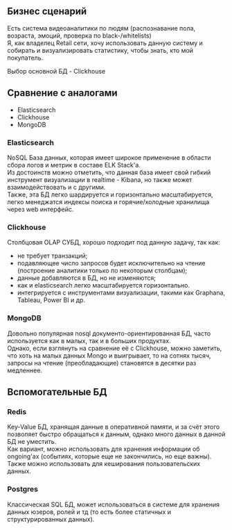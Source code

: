## Бизнес сценарий
Есть система видеоаналитики по людям (распознавание пола, возраста, эмоций, проверка по black-/whitelists)  
Я, как владелец Retail сети, хочу использовать данную систему и собирать и визуализировать статистику, чтобы знать, кто мой покупатель.

Выбор основной БД - Clickhouse
## Сравнение с аналогами
  - Elasticsearch
  - Clickhouse
  - MongoDB


### Elasticsearch
NoSQL База данных, которая имеет широкое применение в области сбора логов и метрик в составе ELK Stack'а.  
Из достоинств можно отметить, что данная база имеет свой гибкий инструмент визуализации в realtime - Kibana, но также может взаимодействовать и с другими.  
Также, эта БД легко шардируется и горизонтально масштабируется, легко менеджатся индексы поиска и горячие/холодные хранилища через web интерфейс.  


### Clickhouse
Столбцовая OLAP СУБД, хорошо подходит под данную задачу, так как:
- не требует транзакций;
- подавляющее число запросов будет исключительно на чтение (построение аналитики только по некоторым столбцам);
- данные добавляются в БД, но не изменяются;
- как и elasticsearch легко масштабируется горизонтально.
- интегрируется с инструментами визуализации, такими как Graphana, Tableau, Power BI и др.

### MongoDB
Довольно популярная nosql документо-ориентированная БД, часто используется как в малых, так и в больших продуктах.  
Однако, если взглянуть на сравнение её с Clickhouse, можно заметить, что хоть на малых данных Mongo и выигрывает, то на сотнях тысяч, запросы на чтение (преобладающие) становятся в десятки раз медленнее.

## Вспомогательные БД
### Redis
Key-Value БД, хранящая данные в оперативной памяти, и за счёт этого позволяет быстро обращаться к данным, однако много данных в данной БД не уместить.  
Как вариант, можно использовать для хранения информации об ongoing'ах (событиях, которые еще не закончились, но еще важны).  
Также можно использовать для кеширования пользовательских данных.

### Postgres
Классическая SQL БД, может использоваться в системе для хранения данных юзеров, ролей и тд (то есть более статичных и структурированных данных).
